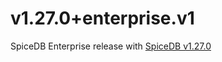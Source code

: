 # v1.27.0+enterprise.v1

SpiceDB Enterprise release with [SpiceDB v1.27.0]

[SpiceDB v1.27.0]: https://github.com/authzed/spicedb/releases/tag/v1.27.0
